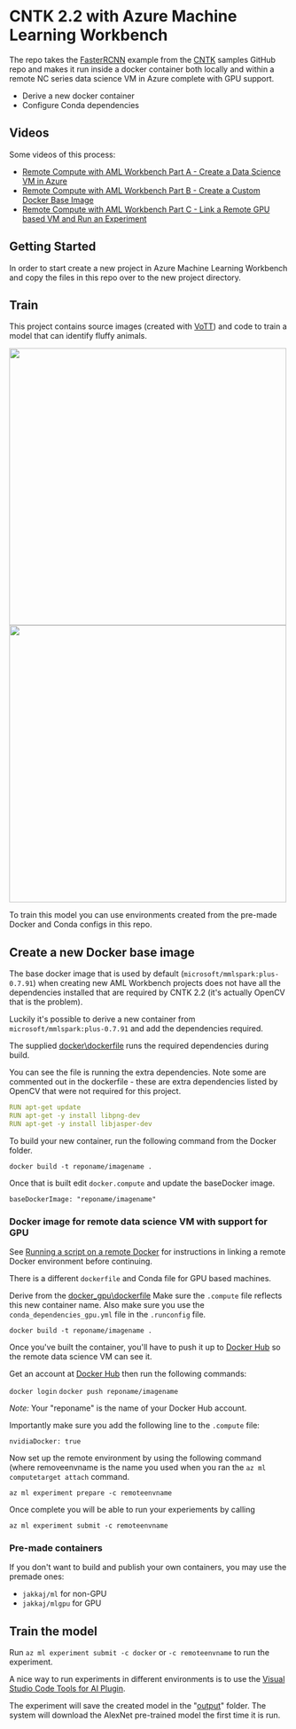 # CNTK 2.2 with Azure Machine Learning Workbench

The repo takes the [FasterRCNN](https://github.com/Microsoft/CNTK/tree/master/Examples/Image/Detection) example from the [CNTK](https://github.com/Microsoft/CNTK) samples GitHub repo and makes it run inside a docker container both locally and within a remote NC series data science VM in Azure complete with GPU support. 

- Derive a new docker container 
- Configure Conda dependencies

## Videos

Some videos of this process:

- [Remote Compute with AML Workbench Part A - Create a Data Science VM in Azure](https://youtu.be/ID55vVDv0R4)
- [Remote Compute with AML Workbench Part B - Create a Custom Docker Base Image](https://youtu.be/WR0QBL4O61o)
- [Remote Compute with AML Workbench Part C - Link a Remote GPU based VM and Run an Experiment](https://youtu.be/rdV1sgF77Is)

## Getting Started

In order to start create a new project in Azure Machine Learning Workbench and copy the files in this repo over to the new project directory. 

## Train

This project contains source images (created with [VoTT](https://github.com/Microsoft/VoTT)) and code to train a model that can identify fluffy animals. 

<img src="https://user-images.githubusercontent.com/5225782/33003163-06fa7916-ce0d-11e7-836e-5aeb6cd704aa.png" width="500"/>

<img src="https://user-images.githubusercontent.com/5225782/33003165-085e058e-ce0d-11e7-80e6-be77fbb9396b.png" width="500"/>

To train this model you can use environments created from the pre-made Docker and Conda configs in this repo. 

## Create a new Docker base image

The base docker image that is used by default (`microsoft/mmlspark:plus-0.7.91`) when creating new AML Workbench projects does not have all the dependencies installed that are required by CNTK 2.2 (it's actually OpenCV that is the problem).

Luckily it's possible to derive a new container from `microsoft/mmlspark:plus-0.7.91` and add the dependencies required. 

The supplied [docker\dockerfile](https://github.com/jakkaj/CNTK_AMLWorkbench/blob/master/docker/dockerfile) runs the required dependencies during build. 

You can see the file is running the extra dependencies. Note some are commented out in the dockerfile - these are extra dependencies listed by OpenCV that were not required for this project. 

```yaml
RUN apt-get update
RUN apt-get -y install libpng-dev
RUN apt-get -y install libjasper-dev
```

To build your new container, run the following command from the Docker folder. 

```docker build -t reponame/imagename .```

Once that is built edit `docker.compute` and update the baseDocker image.

 `baseDockerImage: "reponame/imagename"` 

### Docker image for remote data science VM with support for GPU

See [Running a script on a remote Docker](https://docs.microsoft.com/en-us/azure/machine-learning/preview/experimentation-service-configuration#running-a-script-on-a-remote-docker) for instructions in linking a remote Docker environment before continuing. 

There is a different `dockerfile` and Conda file for GPU based machines. 

Derive from the [docker_gpu\dockerfile](https://github.com/jakkaj/CNTK_AMLWorkbench/blob/master/docker_gpu/dockerfile) Make sure the `.compute` file reflects this new container name. Also make sure you use the `conda_dependencies_gpu.yml` file in the `.runconfig` file. 

```docker build -t reponame/imagename .```

Once you've built the container, you'll have to push it up to [Docker Hub](https://hub.docker.com/) so the remote data science VM can see it. 

Get an account at [Docker Hub](https://hub.docker.com/) then run the following commands:

`docker login`
`docker push reponame/imagename`

*Note:* Your "reponame" is the name of your Docker Hub account. 

Importantly make sure you add the following line to the `.compute` file:

`nvidiaDocker: true`

Now set up the remote environment by using the following command (where removeenvname is the name you used when you ran the `az ml computetarget attach` command. 

`az ml experiment prepare -c remoteenvname`

Once complete you will be able to run your experiements by calling 

`az ml experiment submit -c remoteenvname`



### Pre-made containers

If you don't want to build and publish your own containers, you may use the premade ones:

- `jakkaj/ml` for non-GPU
- `jakkaj/mlgpu` for GPU

## Train the model

Run `az ml experiment submit -c docker` or `-c remoteenvname` to run the experiment.

A nice way to run experiments in different environments is to use the [Visual Studio Code Tools for AI Plugin](https://marketplace.visualstudio.com/items?itemName=ms-toolsai.vscode-ai). 

The experiment will save the created model in the "[output](https://docs.microsoft.com/en-us/azure/machine-learning/preview/how-to-read-write-files)" folder. The system will download the AlexNet pre-trained model the first time it is run.  
